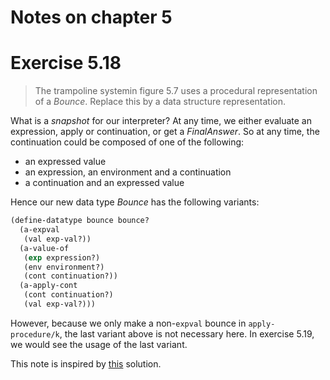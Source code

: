 Notes on chapter 5
==================

# Exercise 5.18
> The trampoline systemin figure 5.7 uses a procedural representation of a
> *Bounce*. Replace this by a data structure representation.

What is a *snapshot* for our interpreter? At any time, we either evaluate an
expression, apply or continuation, or get a *FinalAnswer*. So at any time, the
continuation could be composed of one of the following:

* an expressed value
* an expression, an environment and a continuation
* a continuation and an expressed value

Hence our new data type *Bounce* has the following variants:

``` scheme
(define-datatype bounce bounce?
  (a-expval
   (val exp-val?))
  (a-value-of
   (exp expression?)
   (env environment?)
   (cont continuation?))
  (a-apply-cont
   (cont continuation?)
   (val exp-val?)))
```

However, because we only make a non-`expval` bounce in `apply-procedure/k`, the
last variant above is not necessary here. In exercise 5.19, we would see the
usage of the last variant.

This note is inspired by
[this](https://github.com/chenyukang/eopl/blob/master/ch5/18.scm#L279) solution.
